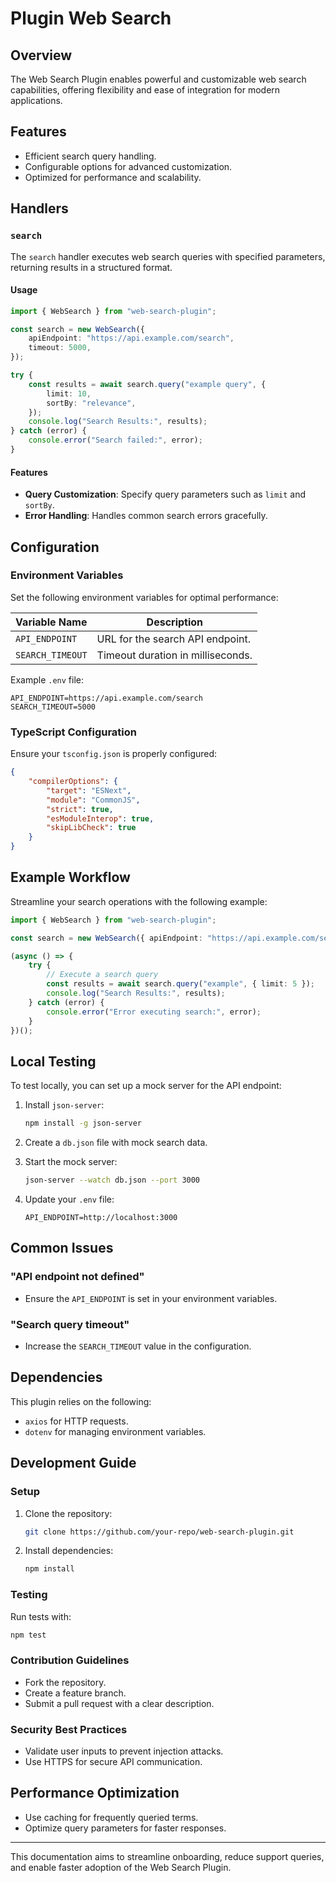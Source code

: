 # Plugin Web Search

## Overview

The Web Search Plugin enables powerful and customizable web search capabilities, offering flexibility and ease of integration for modern applications.

## Features

- Efficient search query handling.
- Configurable options for advanced customization.
- Optimized for performance and scalability.

## Handlers

### `search`

The `search` handler executes web search queries with specified parameters, returning results in a structured format.

#### Usage

```typescript
import { WebSearch } from "web-search-plugin";

const search = new WebSearch({
    apiEndpoint: "https://api.example.com/search",
    timeout: 5000,
});

try {
    const results = await search.query("example query", {
        limit: 10,
        sortBy: "relevance",
    });
    console.log("Search Results:", results);
} catch (error) {
    console.error("Search failed:", error);
}
```

#### Features

- **Query Customization**: Specify query parameters such as `limit` and `sortBy`.
- **Error Handling**: Handles common search errors gracefully.

## Configuration

### Environment Variables

Set the following environment variables for optimal performance:

| Variable Name    | Description                       |
| ---------------- | --------------------------------- |
| `API_ENDPOINT`   | URL for the search API endpoint.  |
| `SEARCH_TIMEOUT` | Timeout duration in milliseconds. |

Example `.env` file:

```env
API_ENDPOINT=https://api.example.com/search
SEARCH_TIMEOUT=5000
```

### TypeScript Configuration

Ensure your `tsconfig.json` is properly configured:

```json
{
    "compilerOptions": {
        "target": "ESNext",
        "module": "CommonJS",
        "strict": true,
        "esModuleInterop": true,
        "skipLibCheck": true
    }
}
```

## Example Workflow

Streamline your search operations with the following example:

```typescript
import { WebSearch } from "web-search-plugin";

const search = new WebSearch({ apiEndpoint: "https://api.example.com/search" });

(async () => {
    try {
        // Execute a search query
        const results = await search.query("example", { limit: 5 });
        console.log("Search Results:", results);
    } catch (error) {
        console.error("Error executing search:", error);
    }
})();
```

## Local Testing

To test locally, you can set up a mock server for the API endpoint:

1. Install `json-server`:

    ```bash
    npm install -g json-server
    ```

2. Create a `db.json` file with mock search data.

3. Start the mock server:

    ```bash
    json-server --watch db.json --port 3000
    ```

4. Update your `.env` file:
    ```env
    API_ENDPOINT=http://localhost:3000
    ```

## Common Issues

### "API endpoint not defined"

- Ensure the `API_ENDPOINT` is set in your environment variables.

### "Search query timeout"

- Increase the `SEARCH_TIMEOUT` value in the configuration.

## Dependencies

This plugin relies on the following:

- `axios` for HTTP requests.
- `dotenv` for managing environment variables.

## Development Guide

### Setup

1. Clone the repository:

    ```bash
    git clone https://github.com/your-repo/web-search-plugin.git
    ```

2. Install dependencies:
    ```bash
    npm install
    ```

### Testing

Run tests with:

```bash
npm test
```

### Contribution Guidelines

- Fork the repository.
- Create a feature branch.
- Submit a pull request with a clear description.

### Security Best Practices

- Validate user inputs to prevent injection attacks.
- Use HTTPS for secure API communication.

## Performance Optimization

- Use caching for frequently queried terms.
- Optimize query parameters for faster responses.

---

This documentation aims to streamline onboarding, reduce support queries, and enable faster adoption of the Web Search Plugin.
